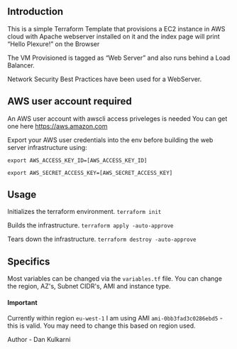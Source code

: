 ## Introduction

This is a simple Terraform Template that provisions a EC2 instance in
AWS cloud with Apache webserver installed on it and the index page will print “Hello Plexure!” on the Browser

The VM Provisioned is tagged as “Web Server” and also runs behind a Load Balancer.

Network Security Best Practices have been used for a WebServer.


## AWS user account required

An AWS user account with awscli access priveleges is needed
You can get one here https://aws.amazon.com

Export your AWS user credentials into the env before building the web server infrastructure using:

`export AWS_ACCESS_KEY_ID=[AWS_ACCESS_KEY_ID]`

`export AWS_SECRET_ACCESS_KEY=[AWS_SECRET_ACCESS_KEY]`


## Usage 

Initializes the terraform environment.
`terraform init`

Builds the infrastructure.
`terraform apply -auto-approve`

Tears down the infrastructure.
`terraform destroy -auto-approve`

## Specifics

Most variables can be changed via the `variables.tf` file. You can change the region, AZ's, Subnet CIDR's, AMI and instance type.

#### Important 

Currently within region `eu-west-1` I am using AMI `ami-0bb3fad3c0286ebd5` - this is valid. You may need to change this based on region used.



Author - Dan Kulkarni